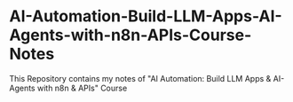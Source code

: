 # AI-Automation-Build-LLM-Apps-AI-Agents-with-n8n-APIs-Course-Notes
This Repository contains my notes of "AI Automation: Build LLM Apps &amp; AI-Agents with n8n &amp; APIs" Course
